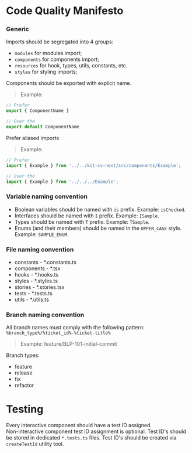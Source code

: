 # Code Quality Manifesto

### Generic
Imports should be segregated into 4 groups:
* `modules` for modules import;
* `components` for components import;
* `resources` for hook, types, utils, constants, etc.
* `styles` for styling imports;

Components should be exported with explicit name.
> Example:
```js
// Prefer
export { ComponentName }

// Over the
export default ComponentName
```

Prefer aliased imports
> Example:
```js
// Prefer
import { Example } from '../../kit-cv-next/src/components/Example';

// Over the
import { Example } from '../../../Example';
```

### Variable naming convention
* Boolean variables should be named with `is` prefix. Example: `isChecked`.
* Interfaces should be named with `I` prefix. Example: `ISample`.
* Types should be named with `T` prefix. Example: `TSample`.
* Enums (and their members) should be named in the `UPPER_CASE` style. Example: `SAMPLE_ENUM`.

### File naming convention
* constants - *.constants.ts
* components - *.tsx
* hooks - *.hooks.ts
* styles - *.styles.ts
* stories - *.stories.tsx
* tests - *.tests.ts
* utils - *.utils.ts

### Branch naming convention
All branch names must comply with the following pattern: `%branch_type%/%ticket_id%-%ticket-title%`
> Example: feature/BLP-101-initial-commit

Branch types:
* feature
* release
* fix
* refactor

# Testing
Every interactive component should have a test ID assigned.  
Non-interactive component test ID assignment is optional.
Test ID's should be stored in dedicated `*.tests.ts` files. 
Test ID's should be created via `createTestId` utility tool.
